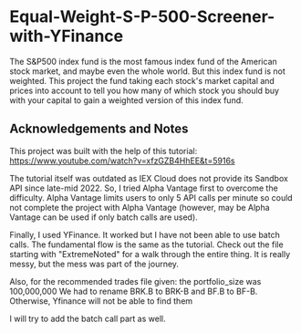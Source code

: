 # Equal-Weight-S-P-500-Screener-with-YFinance

The S&P500 index fund is the most famous index fund of the American stock market, and maybe even the whole world. But this index fund is not weighted. This project the fund taking each stock's market capital and prices into account to tell you how many of which stock you should buy with your capital to gain a weighted version of this index fund.

## Acknowledgements and Notes

This project was built with the help of this tutorial: https://www.youtube.com/watch?v=xfzGZB4HhEE&t=5916s

The tutorial itself was outdated as IEX Cloud does not provide its Sandbox API since late-mid 2022. So, I tried Alpha Vantage first to overcome the difficulty. Alpha Vantage limits users to only 5 API calls per minute so could not complete the project with Alpha Vantage (however, may be Alpha Vantage can be used if only batch calls are used).

Finally, I used YFinance. It worked but I have not been able to use batch calls. The fundamental flow is the same as the tutorial. Check out the file starting with "ExtremeNoted" for a walk through the entire thing. It is really messy, but the mess was part of the journey.

Also, for the recommended trades file given: the portfolio_size was 100,000,000
We had to rename BRK.B to BRK-B and BF.B to BF-B. Otherwise, Yfinance will not be able to find them

I will try to add the batch call part as well.
